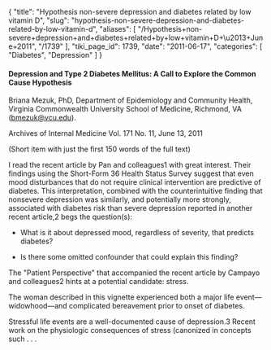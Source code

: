 {
  "title": "Hypothesis non-severe depression and diabetes related by low vitamin D",
  "slug": "hypothesis-non-severe-depression-and-diabetes-related-by-low-vitamin-d",
  "aliases": [
    "/Hypothesis+non-severe+depression+and+diabetes+related+by+low+vitamin+D+\u2013+June+2011",
    "/1739"
  ],
  "tiki_page_id": 1739,
  "date": "2011-06-17",
  "categories": [
    "Diabetes",
    "Depression"
  ]
}


#### Depression and Type 2 Diabetes Mellitus: A Call to Explore the Common Cause Hypothesis

Briana Mezuk, PhD, Department of Epidemiology and Community Health, Virginia Commonwealth University School of Medicine, Richmond, VA (bmezuk@vcu.edu).

Archives of Internal Medicine	Vol. 171 No. 11, June 13, 2011

(Short item with just the first 150 words of the full text)

I read the recent article by Pan and colleagues1 with great interest. Their findings using the Short-Form 36 Health Status Survey suggest that even mood disturbances that do not require clinical intervention are predictive of diabetes. This interpretation, combined with the counterintuitive finding that nonsevere depression was similarly, and potentially more strongly, associated with diabetes risk than severe depression reported in another recent article,2 begs the question(s): 

* What is it about depressed mood, regardless of severity, that predicts diabetes? 

* Is there some omitted confounder that could explain this finding? 

The "Patient Perspective" that accompanied the recent article by Campayo and colleagues2 hints at a potential candidate: stress. 

The woman described in this vignette experienced both a major life event—widowhood—and complicated bereavement prior to onset of diabetes. 

Stressful life events are a well-documented cause of depression.3 Recent work on the physiologic consequences of stress (canonized in concepts such . . . 

